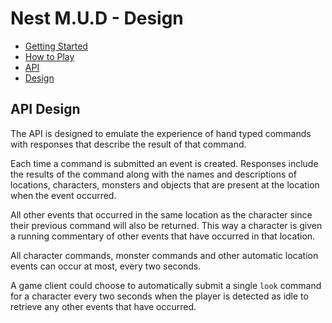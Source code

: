 # Nest M.U.D - Design

- [Getting Started](README.md)
- [How to Play](README-HOWTOPLAY.md)
- [API](README-API.md)
- [Design](README-DESIGN.md)

## API Design

The API is designed to emulate the experience of hand typed commands with responses that describe the result of that command.

Each time a command is submitted an event is created. Responses include the results of the command along with the names and descriptions of locations, characters, monsters and objects that are present at the location when the event occurred.

All other events that occurred in the same location as the character since their previous command will also be returned. This way a character is given a running commentary of other events that have occurred in that location.

All character commands, monster commands and other automatic location events can occur at most, every two seconds.

A game client could choose to automatically submit a single `look` command for a character every two seconds when the player is detected as idle to retrieve any other events that have occurred.
